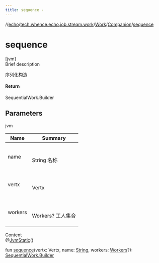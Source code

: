 ```yaml
---
title: sequence -
---
```

//[echo](../../../index.md)/[tech.whence.echo.job.stream.work](../../index.md)/[Work](../index.md)/[Companion](index.md)/[sequence](sequence.md)



# sequence  
[jvm]  
Brief description  


序列化构造



#### Return  


SequentialWork.Builder



## Parameters  
  
jvm  
  
|  Name|  Summary| 
|---|---|
| name| <br><br>String 名称<br><br>
| vertx| <br><br>Vertx<br><br>
| workers| <br><br>Workers? 工人集合<br><br>
  
  
Content  
@[JvmStatic](https://kotlinlang.org/api/latest/jvm/stdlib/kotlin.jvm/-jvm-static/index.html)()  
  
fun [sequence](sequence.md)(vertx: Vertx, name: [String](https://kotlinlang.org/api/latest/jvm/stdlib/kotlin/-string/index.html), workers: [Workers](../../-workers/index.md)?): [SequentialWork.Builder](../../-sequential-work/-builder/index.md)  



